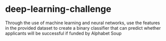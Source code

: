 # deep-learning-challenge
Through the use of machine learning and neural networks, use the features in the provided dataset to create a binary classifier that can predict whether applicants will be successful if funded by Alphabet Soup
